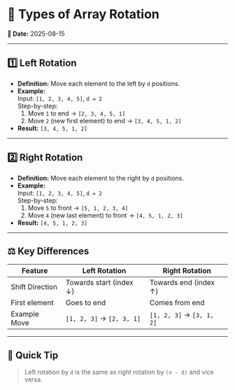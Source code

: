 # 🔄 Types of Array Rotation
**📅 Date:** 2025-08-15  

---

## 1️⃣ Left Rotation
- **Definition:** Move each element to the left by `d` positions.
- **Example:**  
  Input: `[1, 2, 3, 4, 5]`, `d = 2`  
  Step-by-step:  
  1. Move `1` to end → `[2, 3, 4, 5, 1]`  
  2. Move `2` (new first element) to end → `[3, 4, 5, 1, 2]`
- **Result:** `[3, 4, 5, 1, 2]`

---

## 2️⃣ Right Rotation
- **Definition:** Move each element to the right by `d` positions.
- **Example:**  
  Input: `[1, 2, 3, 4, 5]`, `d = 2`  
  Step-by-step:  
  1. Move `5` to front → `[5, 1, 2, 3, 4]`  
  2. Move `4` (new last element) to front → `[4, 5, 1, 2, 3]`
- **Result:** `[4, 5, 1, 2, 3]`

---

## ⚖️ Key Differences

| Feature         | Left Rotation                | Right Rotation               |
|-----------------|------------------------------|------------------------------|
| Shift Direction | Towards start (index ↓)      | Towards end (index ↑)        |
| First element   | Goes to end                  | Comes from end               |
| Example Move    | `[1, 2, 3]` → `[2, 3, 1]`    | `[1, 2, 3]` → `[3, 1, 2]`    |

---

## 📌 Quick Tip
> Left rotation by `d` is the same as right rotation by `(n - d)` and vice versa.
